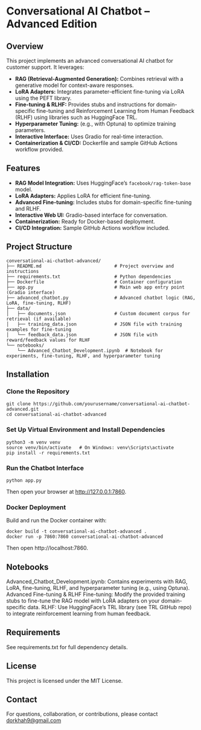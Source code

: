 # Conversational AI Chatbot – Advanced Edition

## Overview
This project implements an advanced conversational AI chatbot for customer support. It leverages:
- **RAG (Retrieval-Augmented Generation):** Combines retrieval with a generative model for context-aware responses.
- **LoRA Adapters:** Integrates parameter-efficient fine-tuning via LoRA using the PEFT library.
- **Fine-tuning & RLHF:** Provides stubs and instructions for domain-specific fine-tuning and Reinforcement Learning from Human Feedback (RLHF) using libraries such as HuggingFace TRL.
- **Hyperparameter Tuning:** (e.g., with Optuna) to optimize training parameters.
- **Interactive Interface:** Uses Gradio for real-time interaction.
- **Containerization & CI/CD:** Dockerfile and sample GitHub Actions workflow provided.

## Features
- **RAG Model Integration:** Uses HuggingFace’s `facebook/rag-token-base` model.
- **LoRA Adapters:** Applies LoRA for efficient fine-tuning.
- **Advanced Fine-tuning:** Includes stubs for domain-specific fine-tuning and RLHF.
- **Interactive Web UI:** Gradio-based interface for conversation.
- **Containerization:** Ready for Docker-based deployment.
- **CI/CD Integration:** Sample GitHub Actions workflow included.

## Project Structure
```
conversational-ai-chatbot-advanced/
├── README.md                           # Project overview and instructions
├── requirements.txt                    # Python dependencies
├── Dockerfile                          # Container configuration
├── app.py                              # Main web app entry point (Gradio interface)
├── advanced_chatbot.py                 # Advanced chatbot logic (RAG, LoRA, fine-tuning, RLHF)
├── data/
│   ├── documents.json                  # Custom document corpus for retrieval (if available)
│   ├── training_data.json              # JSON file with training examples for fine-tuning
│   └── feedback_data.json              # JSON file with reward/feedback values for RLHF
└── notebooks/
    └── Advanced_Chatbot_Development.ipynb  # Notebook for experiments, fine-tuning, RLHF, and hyperparameter tuning
```
## Installation

### Clone the Repository
```
git clone https://github.com/yourusername/conversational-ai-chatbot-advanced.git
cd conversational-ai-chatbot-advanced
```

### Set Up Virtual Environment and Install Dependencies
```
python3 -m venv venv
source venv/bin/activate   # On Windows: venv\Scripts\activate
pip install -r requirements.txt
```

### Run the Chatbot Interface
```
python app.py
```
Then open your browser at http://127.0.0.1:7860.

### Docker Deployment
Build and run the Docker container with:
```
docker build -t conversational-ai-chatbot-advanced .
docker run -p 7860:7860 conversational-ai-chatbot-advanced
```
Then open http://localhost:7860.

## Notebooks
Advanced_Chatbot_Development.ipynb: Contains experiments with RAG, LoRA, fine-tuning, RLHF, and hyperparameter tuning (e.g., using Optuna).
Advanced Fine-tuning & RLHF
Fine-tuning: Modify the provided training stubs to fine-tune the RAG model with LoRA adapters on your domain-specific data.
RLHF: Use HuggingFace’s TRL library (see TRL GitHub repo) to integrate reinforcement learning from human feedback.

## Requirements
See requirements.txt for full dependency details.

## License
This project is licensed under the MIT License.

## Contact
For questions, collaboration, or contributions, please contact dorkhah9@gmail.com